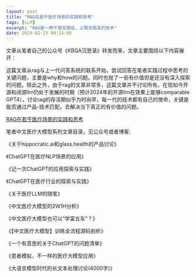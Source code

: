 ```yaml
---
layout: post
title: "RAG在若干医疗场景的实践和思考"
tags: [LLM]
excerpt: "RAG是一种下限无限低，上限无限高的技术"
date: 2024-02-25 09:14:00
---
```


文章从笔者自己的公众号《KBQA沉思录》转发而来，文章主要围绕以下内容展开：

这篇文章从rag与上一代问答系统的联系开始，尝试回答在笔者实践过程中思考的关键问题，主要是why和how的问题。同时也抛了一些有价值但是还没有深入探索的问题。除此之外，由于rag的文章非常多，这篇文章并不讨论所有。在现如今开源和闭源llm仍处于发展的时期（预计2024年的开源llm在效果上能够comparable GPT4），讨论rag的存活期似乎为时尚早，每一代的技术都有自己的使命，关键是能否通过产品-技术匹配，去解决当下真正的有价值的问题。

[RAG在若干医疗场景的实践和思考](https://mp.weixin.qq.com/s?__biz=MzU2MTY2ODEzNA==&mid=2247484869&idx=1&sn=4bf5c85a58fa2e5ee477442752d2a832&chksm=fc740c8ccb03859afd52c4294626eb7b9014533cb4615343f4102708a46128db8fe70afa8407&token=1535827598&lang=zh_CN#rd)

笔者中文医疗大模型系列文章目录，见公众号或者博客:

《关于hippocratic.ai和glass.health的产品讨论》

《ChatGPT在医疗NLP场景的应用》

《记一次ChatGPT的应用探索与实践》

《ChatGPT在医疗行业的探索与实践》

《关于医疗LLM的随笔》

《中文医疗大模型的2W1H分析》

《中文医疗大模型也可以“学富五车”？》

《【中文医疗大模型】训练全流程源码剖析》

《一个有意思的关于ChatGPT的问题清单》

《患者模拟，不一样的医疗大模型应用》

《大语言模型时代的长文本处理讨论(4000字)》

